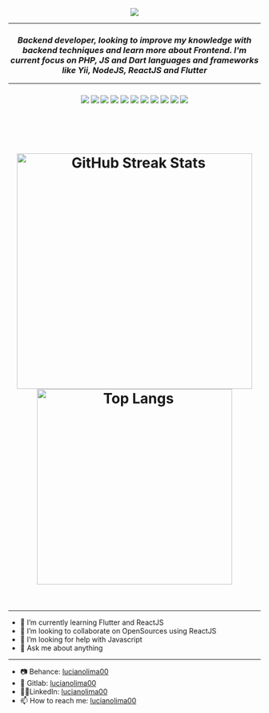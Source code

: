 <!-- TITLE --> 
<p align="center">
  <a>
    <img align="center" src="https://readme-typing-svg.herokuapp.com/?lines=Hello,+There!+👋;This+is+Luciano+Lima;Nice+to+meet+you!&center=true&size=30">
  </a>
</p>

<hr>

<!-- ABOUT ME -->
<!-- 💬 About me: -->
<h3 align="center">
  <i>Backend developer, looking to improve my knowledge with backend techniques and learn more about Frontend. I'm current focus on PHP, JS and Dart languages and frameworks like Yii, NodeJS, ReactJS and Flutter</i>
</h3>

<hr>


<!-- ABILITIES -->
<!-- 🌱 I’m currently learning: -->
<h3 align="center"> 
  <img src="https://img.shields.io/badge/PHP-777BB4?style=for-the-badge&logo=php&logoColor=white">
  <img src="https://img.shields.io/badge/Laravel-FF2D20?style=for-the-badge&logo=laravel&logoColor=white">  
  <img src="https://img.shields.io/badge/Dart-0175C2?style=for-the-badge&logo=dart&logoColor=white">
  <img src="https://img.shields.io/badge/Flutter-02569B?style=for-the-badge&logo=flutter&logoColor=white">
  <img src="https://img.shields.io/badge/JavaScript-323330?style=for-the-badge&logo=javascript&logoColor=F7DF1E">
  <img src="https://img.shields.io/badge/TypeScript-007ACC?style=for-the-badge&logo=typescript&logoColor=white">
  <img src="https://img.shields.io/badge/Node.js-339933?style=for-the-badge&logo=nodedotjs&logoColor=white">    
  <img src="https://img.shields.io/badge/React-20232A?style=for-the-badge&logo=react&logoColor=61DAFB">
  <img src="https://img.shields.io/badge/Vue.js-35495E?style=for-the-badge&logo=vuedotjs&logoColor=4FC08D">  
  <img src="https://img.shields.io/badge/MySQL-00000F?style=for-the-badge&logo=mysql&logoColor=white">  
  <img src="https://img.shields.io/badge/Docker-2CA5E0?style=for-the-badge&logo=docker&logoColor=white">  
</h3>
  
<!--  STATS  -->
<h1 align="center"></h1>
<br>
<h1 align=center>
  <div align=center>
    <a href="https://github.com/anuraghazra/github-readme-stats">
      <img alt="GitHub Streak Stats" align="center" width=470 src="https://github-readme-stats.vercel.app/api?username=lucianolima00&show_icons=true&theme=radical&border_color=61dafb&hide_border=true&count_private=true"/>
    </a>
    <a href="https://github.com/anuraghazra/github-readme-stats">
      <img alt="Top Langs" align="center" width=390 src="https://github-readme-stats.vercel.app/api/top-langs/?username=lucianolima00&hide=TeX&layout=compact&theme=radical&border_color=61dafb&hide_border=true&count_private=true" />
    </a>
  </div>
  <br>
<!--   <img alt="GitHub Contribution Graph" src="https://activity-graph.herokuapp.com/graph?username=ArgLD&theme=react-dark&bg_color=20232a&hide_border=true" width="100%"/> -->
</h1> 


---
- 🌱 I’m currently learning Flutter and ReactJS
- 👯 I’m looking to collaborate on OpenSources using ReactJS
- 🤔 I’m looking for help with Javascript
- 💬 Ask me about anything
---
- 📷 Behance: [lucianolima00](https://www.behance.net/lucianolima00)
- 🐙 Gitlab: [lucianolima00](https://gitlab.com/lucianolima00)
- 👨‍💻LinkedIn: [lucianolima00](https://www.linkedin.com/in/lucianolima00/)
- 📫 How to reach me: [lucianolima00](lucianolima122123@gmail.com)
